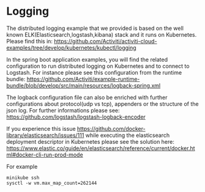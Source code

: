 # Logging

The distributed logging example that we provided is based on the well known ELK(Elasticsearch,logstash,kibana) stack
and it runs on Kubernetes. 
Please find this in:
https://github.com/Activiti/activiti-cloud-examples/tree/develop/kubernetes/kubectl/logging

In the spring boot application examples, you will find the related configuration to run distributed logging on Kubernetes and to connect to Logstash. 
For instance please see this configuration from the runtime bundle:
https://github.com/Activiti/example-runtime-bundle/blob/develop/src/main/resources/logback-spring.xml


The logback configuration file can also be enriched with further configurations about protocol(udp vs tcp), appenders
or the structure of the json log. For further informations please see:
https://github.com/logstash/logstash-logback-encoder

If you experience this issue https://github.com/docker-library/elasticsearch/issues/111
while executing the elasticsearch deployment descriptor in Kubernetes please see the solution here:
https://www.elastic.co/guide/en/elasticsearch/reference/current/docker.html#docker-cli-run-prod-mode

For example
```
minikube ssh
sysctl -w vm.max_map_count=262144
```
